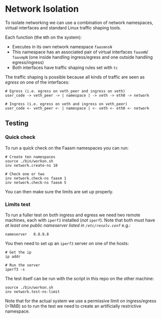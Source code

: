 # Network Isolation

To isolate networking we can use a combination of network namespaces,
virtual interfaces and standard Linux traffic shaping tools.

Each function (the `N`th on the system):

- Executes in its own network namespace `faasmnsN`
- This namespace has an associated pair of virtual interfaces `faasmN`/ `faasmpN` (one inside handling ingress/egress and one outside handling egress/ingress)
- Both interfaces have traffic shaping rules set with `tc`

The traffic shaping is possible because all kinds of traffic are seen as _egress_ on one of the interfaces:

```
# Egress (i.e. egress on veth_peer and ingress on veth)
user_code -> veth_peer -> | namespace | -> veth -> eth0 -> network

# Ingress (i.e. egress on veth and ingress on veth_peer)
user_code <- veth_peer <- | namespace | <- veth <- eth0 <- network
```

## Testing

### Quick check

To run a quick check on the Faasm namespaces you can run:

```
# Create ten namespaces
source ./bin/workon.sh
inv network.create-ns 10

# Check one or two
inv network.check-ns faasm 1
inv network.check-ns faasm 5
```

You can then make sure the limits are set up properly.

### Limits test

To run a fuller test on both ingress and egress we need two remote machines, each with `iperf3` installed (_not_ `iperf`). Note that both must have _at least one public nameserver listed in `/etc/resolv.conf`_ e.g.:

```
nameserver   8.8.8.8
```

You then need to set up an `iperf3` server on one of the hosts:

```
# Get the ip
ip addr

# Run the server
iperf3 -s
```

The test itself can be run with the script in this repo on the other machine:

```
source ./bin/workon.sh
inv network.test-ns-limit
```

Note that for the actual system we use a permissive limit on ingress/egress (>1MiB) so to run the test we need to create an artificially restrictive namespace.
